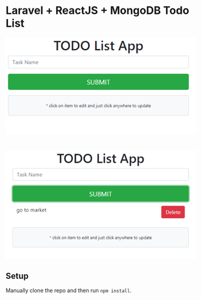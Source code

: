# Laravel + ReactJS + MongoDB Todo List

![ReactJS Todo](../screenshots/angular-todo.PNG)
#
![ReactJS Todo](../screenshots/angular-todo2.PNG)


## Setup

Manually clone the repo and then run `npm install`.